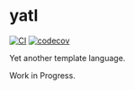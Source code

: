 # yatl

[![CI](https://github.com/samuelcolvin/yatl/actions/workflows/ci.yml/badge.svg?event=push)](https://github.com/samuelcolvin/yatl/actions?query=event%3Apush+branch%3Amaster+workflow%3Aci)
[![codecov](https://codecov.io/gh/samuelcolvin/yatl/branch/master/graph/badge.svg)](https://codecov.io/gh/samuelcolvin/yatl)

Yet another template language.

Work in Progress.
